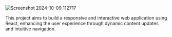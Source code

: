 ![Screenshot 2024-10-09 112717](https://github.com/user-attachments/assets/7b2bff36-1d4a-42c4-8454-a698d2b25f5c)

This project aims to build a responsive and interactive web application using React, enhancing the user experience through dynamic content updates and intuitive navigation.
